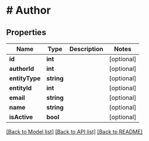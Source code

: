# # Author

## Properties

Name | Type | Description | Notes
------------ | ------------- | ------------- | -------------
**id** | **int** |  | [optional]
**authorId** | **int** |  | [optional]
**entityType** | **string** |  | [optional]
**entityId** | **int** |  | [optional]
**email** | **string** |  | [optional]
**name** | **string** |  | [optional]
**isActive** | **bool** |  | [optional]

[[Back to Model list]](../../README.md#models) [[Back to API list]](../../README.md#endpoints) [[Back to README]](../../README.md)
